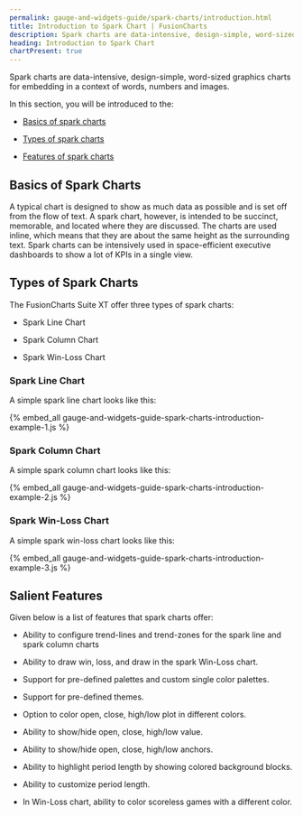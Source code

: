 ```yaml
---
permalink: gauge-and-widgets-guide/spark-charts/introduction.html
title: Introduction to Spark Chart | FusionCharts
description: Spark charts are data-intensive, design-simple, word-sized graphics charts for embedding in a context of words, numbers and images.
heading: Introduction to Spark Chart
chartPresent: true
---
```


Spark charts are data-intensive, design-simple, word-sized graphics charts for embedding in a context of words, numbers and images.

In this section, you will be introduced to the:

* <a href="{{ site.baseurl }}gauge-and-widgets-guide/spark-charts/introduction.html#basics-of-spark-charts">Basics of spark charts</a>

* <a href="{{ site.baseurl }}gauge-and-widgets-guide/spark-charts/introduction.html#types-of-spark-charts">Types of spark charts</a>

* <a href="{{ site.baseurl }}gauge-and-widgets-guide/spark-charts/introduction.html#salient-features">Features of spark charts</a>

## Basics of Spark Charts

A typical chart is designed to show as much data as possible and is set off from the flow of text. A spark chart, however, is intended to be succinct, memorable, and located where they are discussed. The charts are used inline, which means that they are about the same height as the surrounding text. Spark charts can be intensively used in space-efficient executive dashboards to show a lot of KPIs in a single view.

## Types of Spark Charts

The FusionCharts Suite XT offer three types of spark charts:

* Spark Line Chart

* Spark Column Chart

* Spark Win-Loss Chart

### Spark Line Chart

A simple spark line chart looks like this:

{% embed_all gauge-and-widgets-guide-spark-charts-introduction-example-1.js %}

### Spark Column Chart

A simple spark column chart looks like this:

{% embed_all gauge-and-widgets-guide-spark-charts-introduction-example-2.js %}

### Spark Win-Loss Chart

A simple spark win-loss chart looks like this:

{% embed_all gauge-and-widgets-guide-spark-charts-introduction-example-3.js %}

## Salient Features

Given below is a list of features that spark charts offer:

* Ability to configure trend-lines and trend-zones for the spark line and spark column charts

* Ability to draw win, loss, and draw in the spark Win-Loss chart.

* Support for pre-defined palettes and custom single color palettes.

* Support for pre-defined themes.

* Option to color open, close, high/low plot in different colors.

* Ability to show/hide open, close, high/low value.

* Ability to show/hide open, close, high/low anchors.

* Ability to highlight period length by showing colored background blocks.

* Ability to customize period length.

* In Win-Loss chart, ability to color scoreless games with a different color.